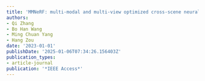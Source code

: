 ```yaml
---
title: 'MMNeRF: multi-modal and multi-view optimized cross-scene neural radiance fields'
authors:
- Qi Zhang
- Bo Han Wang
- Ming Chuan Yang
- Hang Zou
date: '2023-01-01'
publishDate: '2025-01-06T07:34:26.156403Z'
publication_types:
- article-journal
publication: '*IEEE Access*'
---
```

